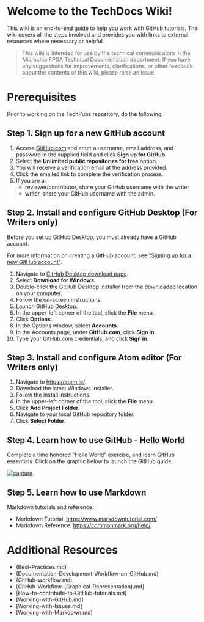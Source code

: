 # Welcome to the TechDocs Wiki!
This wiki is an end-to-end guide to help you work with GitHub tutorials. The wiki covers all the steps involved and provides you with links to external resources where necessary or helpful. 

> This wiki is intended for use by the technical communicators in the Microchip FPGA Technical Documentation department. If you have any suggestions for improvements, clarifications, or other feedback about the contents of this wiki, please raise an issue.

# Prerequisites

Prior to working on the TechPubs repository, do the following:

## Step 1. Sign up for a new GitHub account

1. Access [GitHub.com](https://github.com) and enter a username, email address, and password in the supplied field and click **Sign up for GitHub**.
1. Select the **Unlimited public repositories for free** option.
1. You will receive a verification email at the address provided.
1. Click the emailed link to complete the verification process.
1. If you are a:
   - reviewer/contributor, share your GitHub username with the writer
   - writer, share your GitHub username with the admin.
   
## Step 2. Install and configure GitHub Desktop (For Writers only)

Before you set up GitHub Desktop, you must already have a GitHub account.

For more information on creating a GitHub account, see ["Signing up for a new GitHub account"](https://help.github.com/articles/signing-up-for-a-new-github-account/).

1. Navigate to [GitHub Desktop download page](https://desktop.github.com/).
2. Select <b>Download for Windows</b>.
3. Double-click the GitHub Desktop installer from the downloaded location on your computer.
4. Follow the on-screen instructions.
5. Launch GitHub Desktop.
6. In the upper-left corner of the tool, click the <b>File</b> menu.
7. Click <b>Options</b>.
8. In the Options window, select <b>Accounts</b>.
9. In the Accounts page, under <b>GitHub.com</b>, click <b>Sign In</b>.
10. Type your GitHub.com credentials, and click <b>Sign in</b>.

## Step 3. Install and configure Atom editor (For Writers only)

1. Navigate to https://atom.io/.
2. Download the latest Windows installer.
3. Follow the install instructions.
4. In the upper-left corner of the tool, click the <b>File</b> menu.
5. Click <b>Add Project Folder</b>.
6. Navigate to your local GitHub repository folder.
7. Click <b>Select Folder</b>.

## Step 4. Learn how to use GitHub - Hello World
Complete a time honored "Hello World" exercise, and learn GitHub essentials. Click on the graphic below to launch the GitHub guide.

[![capture](https://user-images.githubusercontent.com/6716089/43626946-c4e8f5e2-9711-11e8-8c3a-d3cf16c88d6b.PNG)](https://guides.github.com/activities/hello-world/)

## Step 5. Learn how to use Markdown

Markdown tutorials and reference:
* Markdown Tutorial: https://www.markdowntutorial.com/
* Markdown Reference: https://commonmark.org/help/

# Additional Resources

* (Best-Practices.md)
* (Documentation-Development-Workflow-on-GitHub.md)
* (GitHub-workflow.md)
* [GitHub-Workflow-(Graphical-Representation).md]
* [How-to-contribute-to-GitHub-tutorials.md]
* [Working-with-GitHub.md]
* [Working-with-Issues.md]
* [Working-with-Markdown.md]